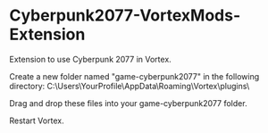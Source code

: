 # Cyberpunk2077-VortexMods-Extension
Extension to use Cyberpunk 2077 in Vortex.

Create a new folder named "game-cyberpunk2077" in the following directory:
C:\Users\YourProfile\AppData\Roaming\Vortex\plugins\

Drag and drop these files into your game-cyberpunk2077 folder.

Restart Vortex.

